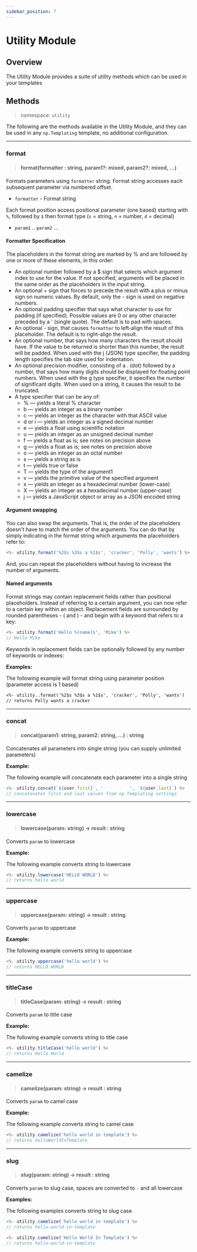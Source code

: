 ```yaml
---
sidebar_position: 7
---
```


# Utility Module

## Overview
The Utility Module provides a suite of utility methods which can be used in your templates

## Methods
> namespace: `utility`

The following are the methods available in the Utility Module, and they can be used in any `np.Templating` template, no additional configuration.

*****

### format
> #### format(formatter : string, param1?: mixed, param2?: mixed, ...)
Formats parameters using `formatter` string. Format string accesses each subsequent parameter via numbered offset.

- `formatter` - Format string

Each format position access positional parameter (one based) starting with `%`, followed by `$` then format type (`s` = string, `n` = number, `d` = decimal)

- `param1` .. `param2` ...

#### Formatter Specification
The placeholders in the format string are marked by % and are followed by one or more of these elements, in this order:

- An optional number followed by a $ sign that selects which argument index to use for the value. If not specified, arguments will be placed in the same order as the placeholders in the input string.
- An optional + sign that forces to precede the result with a plus or minus sign on numeric values. By default, only the - sign is used on negative numbers.
- An optional padding specifier that says what character to use for padding (if specified). Possible values are 0 or any other character preceded by a ' (single quote). The default is to pad with spaces.
- An optional - sign, that causes `formatter` to left-align the result of this placeholder. The default is to right-align the result.
- An optional number, that says how many characters the result should have. If the value to be returned is shorter than this number, the result will be padded. When used with the j (JSON) type specifier, the padding length specifies the tab size used for indentation.
- An optional precision modifier, consisting of a . (dot) followed by a number, that says how many digits should be displayed for floating point numbers. When used with the g type specifier, it specifies the number of significant digits. When used on a string, it causes the result to be truncated.
- A type specifier that can be any of:
    - % — yields a literal % character
    - b — yields an integer as a binary number
    - c — yields an integer as the character with that ASCII value
    - d or i — yields an integer as a signed decimal number
    - e — yields a float using scientific notation
    - u — yields an integer as an unsigned decimal number
    - f — yields a float as is; see notes on precision above
    - g — yields a float as is; see notes on precision above
    - o — yields an integer as an octal number
    - s — yields a string as is
    - t — yields true or false
    - T — yields the type of the argument1
    - v — yields the primitive value of the specified argument
    - x — yields an integer as a hexadecimal number (lower-case)
    - X — yields an integer as a hexadecimal number (upper-case)
    - j — yields a JavaScript object or array as a JSON encoded string

#### Argument swapping
You can also swap the arguments. That is, the order of the placeholders doesn't have to match the order of the arguments. You can do that by simply indicating in the format string which arguments the placeholders refer to:

```javascript
<%- utility.format('%2$s %3$s a %1$s', 'cracker', 'Polly', 'wants') %>
```

And, you can repeat the placeholders without having to increase the number of arguments.

#### Named arguments
Format strings may contain replacement fields rather than positional placeholders. Instead of referring to a certain argument, you can now refer to a certain key within an object. Replacement fields are surrounded by rounded parentheses - ( and ) - and begin with a keyword that refers to a key:

```javascript
<%- utility.format('Hello %(name)s', 'Mike') %>
// Hello Mike
```

Keywords in replacement fields can be optionally followed by any number of keywords or indexes:

**Examples:**

The following example will format string using parameter position (parameter access is 1 based)

```markdown
<%- utility..format('%2$s %3$s a %1$s', 'cracker', 'Polly', 'wants')
// returns Polly wants a cracker
```

*****

### concat
> #### concat(param1: string, param2: string, ...) : string
Concatenates all parameters into single string (you can supply unlimited parameters)

**Example:**

The following example will concatenate each parameter into a single string

```javascript
<%- utility.concat(`${user.first}`, '          ', `${user.last}`) %>
// concatenates first and last values from np.Templating settings
```

*****

### lowercase
> #### lowercase(param: string) -> result : string
Converts `param` to lowercase

**Example:**

The following example converts string to lowercase

```javascript
<%- utility.lowercase('HELLO WORLD') %>
// returns hello world
```

*****

### uppercase
> #### uppercase(param: string) -> result : string
Converts `param` to uppercase

**Example:**

The following example converts string to uppercase

```javascript
<%- utility.uppercase('hello world') %>
// returns HELLO WORLD
```

*****

### titleCase
> #### titleCase(param: string) -> result : string
Converts `param` to title case

**Example:**

The following example converts string to title case

```javascript
<%- utility.titleCase('hello world') %>
// returns Hello World
```

*****

### camelize
> #### camelize(param: string) -> result : string
Converts `param` to camel case

**Example:**

The following example converts string to camel case

```javascript
<%- utility.camelize('hello world in template') %>
// returns helloWorldInTemplate
```

*****

### slug
> #### slug(param: string) -> result : string
Converts `param` to slug case, spaces are converted to `-` and all lowercase

**Examples:**

The following examples converts string to slug case

```javascript
<%- utility.camelize('hello world in template') %>
// returns hello-world-in-template

<%- utility.camelize('Hello World In Template') %>
// returns hello-world-in-template
```

